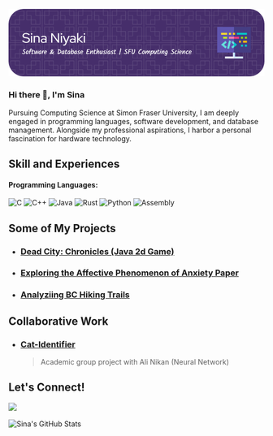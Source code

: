 ![Software & Database Enthusiast | SFU Computing Science](https://github.com/Sinaniyaki/sinaniyaki/blob/main/github-header-image.png)

### Hi there 👋, I'm Sina
Pursuing Computing Science at Simon Fraser University, I am deeply engaged in programming languages, software development, and database management. Alongside my professional aspirations, I harbor a personal fascination for hardware technology.

## Skill and Experiences
#### Programming Languages:
![C](https://img.shields.io/badge/C-00599C?style=for-the-badge&logo=c&logoColor=white)
![C++](https://img.shields.io/badge/C++-00599C?style=for-the-badge&logo=c%2B%2B&logoColor=white)
![Java](https://img.shields.io/badge/Java-ED8B00?style=for-the-badge&logo=java&logoColor=white)
![Rust](https://img.shields.io/badge/Rust-000000?style=for-the-badge&logo=rust&logoColor=white)
![Python](https://img.shields.io/badge/Python-3776AB?style=for-the-badge&logo=python&logoColor=white)
![Assembly](https://img.shields.io/badge/Assembly-007AAC?style=for-the-badge&logo=assemblyscript&logoColor=white)

## Some of My Projects

- ### [Dead City: Chronicles (Java 2d Game)](https://github.com/Sinaniyaki/Java-2d-game)
- ### [Exploring the Affective Phenomenon of Anxiety Paper](https://github.com/Sinaniyaki/Research-Paper)
- ### [Analyziing BC Hiking Trails](https://github.com/Sinaniyaki/Trails-Analysis)
  <!--![Project Image](link-to-project-image)-->

<!--
- ### [Another Project](link-to-your-project)
  ![Project Image](link-to-project-image)
  > Another short description.
-->
## Collaborative Work

- ### [Cat-Identifier](https://github.com/alinikan/Cat-Identifier)
  > Academic group project with Ali Nikan (Neural Network)

## Let's Connect!

[<img src="https://img.shields.io/badge/linkedin-%230077B5.svg?&style=for-the-badge&logo=linkedin&logoColor=white" />](https://www.linkedin.com/in/sinamniyaki/)

![Sina's GitHub Stats](https://github-readme-stats.vercel.app/api?username=Sinaniyaki&show_icons=true&theme=midnight-purple)

